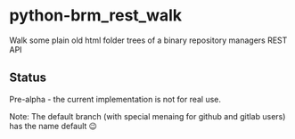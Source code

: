 # python-brm_rest_walk
Walk some plain old html folder trees of a binary repository managers REST API

## Status
Pre-alpha - the current implementation is not for real use.

Note: The default branch (with special menaing for github and gitlab users) has the name default 😉
